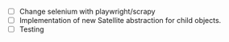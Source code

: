 - [ ] Change selenium with playwright/scrapy
- [ ] Implementation of new Satellite abstraction for child objects.
- [ ] Testing
